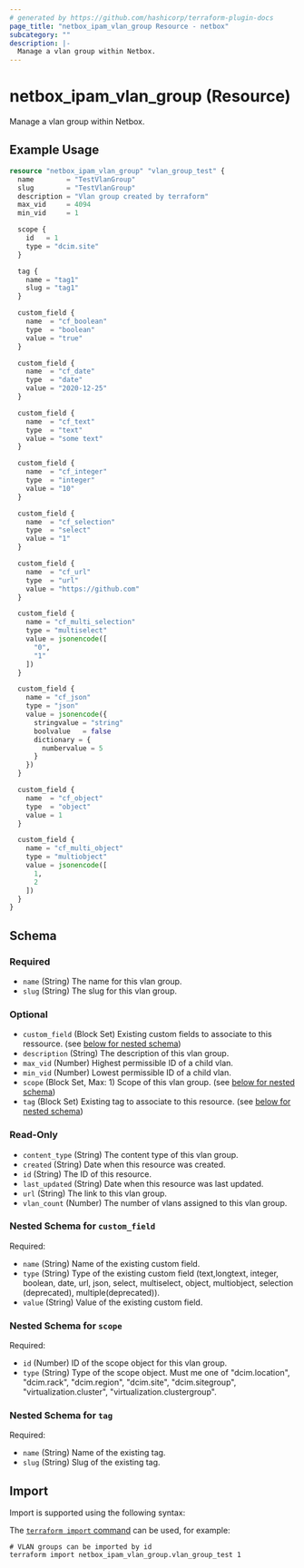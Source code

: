 ```yaml
---
# generated by https://github.com/hashicorp/terraform-plugin-docs
page_title: "netbox_ipam_vlan_group Resource - netbox"
subcategory: ""
description: |-
  Manage a vlan group within Netbox.
---
```


# netbox_ipam_vlan_group (Resource)

Manage a vlan group within Netbox.

## Example Usage

```terraform
resource "netbox_ipam_vlan_group" "vlan_group_test" {
  name        = "TestVlanGroup"
  slug        = "TestVlanGroup"
  description = "Vlan group created by terraform"
  max_vid     = 4094
  min_vid     = 1

  scope {
    id   = 1
    type = "dcim.site"
  }

  tag {
    name = "tag1"
    slug = "tag1"
  }

  custom_field {
    name  = "cf_boolean"
    type  = "boolean"
    value = "true"
  }

  custom_field {
    name  = "cf_date"
    type  = "date"
    value = "2020-12-25"
  }

  custom_field {
    name  = "cf_text"
    type  = "text"
    value = "some text"
  }

  custom_field {
    name  = "cf_integer"
    type  = "integer"
    value = "10"
  }

  custom_field {
    name  = "cf_selection"
    type  = "select"
    value = "1"
  }

  custom_field {
    name  = "cf_url"
    type  = "url"
    value = "https://github.com"
  }

  custom_field {
    name = "cf_multi_selection"
    type = "multiselect"
    value = jsonencode([
      "0",
      "1"
    ])
  }

  custom_field {
    name = "cf_json"
    type = "json"
    value = jsonencode({
      stringvalue = "string"
      boolvalue   = false
      dictionary = {
        numbervalue = 5
      }
    })
  }

  custom_field {
    name  = "cf_object"
    type  = "object"
    value = 1
  }

  custom_field {
    name = "cf_multi_object"
    type = "multiobject"
    value = jsonencode([
      1,
      2
    ])
  }
}
```

<!-- schema generated by tfplugindocs -->
## Schema

### Required

- `name` (String) The name for this vlan group.
- `slug` (String) The slug for this vlan group.

### Optional

- `custom_field` (Block Set) Existing custom fields to associate to this ressource. (see [below for nested schema](#nestedblock--custom_field))
- `description` (String) The description of this vlan group.
- `max_vid` (Number) Highest permissible ID of a child vlan.
- `min_vid` (Number) Lowest permissible ID of a child vlan.
- `scope` (Block Set, Max: 1) Scope of this vlan group. (see [below for nested schema](#nestedblock--scope))
- `tag` (Block Set) Existing tag to associate to this resource. (see [below for nested schema](#nestedblock--tag))

### Read-Only

- `content_type` (String) The content type of this vlan group.
- `created` (String) Date when this resource was created.
- `id` (String) The ID of this resource.
- `last_updated` (String) Date when this resource was last updated.
- `url` (String) The link to this vlan group.
- `vlan_count` (Number) The number of vlans assigned to this vlan group.

<a id="nestedblock--custom_field"></a>
### Nested Schema for `custom_field`

Required:

- `name` (String) Name of the existing custom field.
- `type` (String) Type of the existing custom field (text,longtext, integer, boolean, date, url, json, select, multiselect, object, multiobject, selection (deprecated), multiple(deprecated)).
- `value` (String) Value of the existing custom field.


<a id="nestedblock--scope"></a>
### Nested Schema for `scope`

Required:

- `id` (Number) ID of the scope object for this vlan group.
- `type` (String) Type of the scope object. Must me one of "dcim.location", "dcim.rack", "dcim.region", "dcim.site", "dcim.sitegroup", "virtualization.cluster", "virtualization.clustergroup".


<a id="nestedblock--tag"></a>
### Nested Schema for `tag`

Required:

- `name` (String) Name of the existing tag.
- `slug` (String) Slug of the existing tag.

## Import

Import is supported using the following syntax:

The [`terraform import` command](https://developer.hashicorp.com/terraform/cli/commands/import) can be used, for example:

```shell
# VLAN groups can be imported by id
terraform import netbox_ipam_vlan_group.vlan_group_test 1
```

